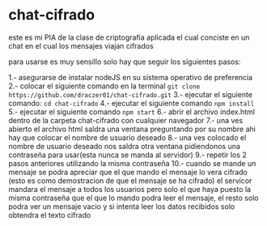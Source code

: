# chat-cifrado
este es mi PIA de la clase de criptografia aplicada el cual conciste en un chat en el cual los mensajes viajan cifrados


para usarse es muy sensillo solo hay que seguir los siguientes pasos:

1.- asegurarse de instalar nodeJS en su sistema operativo de preferencia
2.- colocar el siguiente comando en la terminal ```git clone https://github.com/draczer01/chat-cifrado.git```
3.- ejecutar el siguiente comando: ```cd chat-cifrado```
4.- ejecutar el siguiente comando ```npm install```
5.- ejecutar el siguiente comando ```npm start```
6.- abrir el archivo index.html dentro de la carpeta chat-cifrado con cualquier navegador
7.- una ves abierto el archivo html saldra una ventana preguntando por su nombre ahi hay que colocar el nombre de usuario deseado
8.- una ves colocado el nombre de usuario deseado nos saldra otra ventana pidiendonos una contraseña para usar(esta nunca se manda al servidor)
9.- repetir los 2 pasos anteriores utilizando la misma contraseña
10.- cuando se mande un mensaje se podra apreciar que el que mando el mensaje lo vera cifrado (esto es como demostracion de que el mensaje se ha cifrado) el servicor mandara el mensaje a todos los usuarios pero solo el que haya puesto la misma contraseña que el que lo mando podra leer el mensaje, el resto solo podra ver un mensaje vacio y si intenta leer los datos recibidos solo obtendra el texto cifrado
